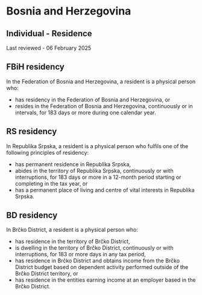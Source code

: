 # Bosnia and Herzegovina
## Individual - Residence
Last reviewed - 06 February 2025
## FBiH residency
In the Federation of Bosnia and Herzegovina, a resident is a physical person who:
  * has residency in the Federation of Bosnia and Herzegovina, or
  * resides in the Federation of Bosnia and Herzegovina, continuously or in intervals, for 183 days or more during one calendar year.


## RS residency
In Republika Srpska, a resident is a physical person who fulfils one of the following principles of residency:
  * has permanent residence in Republika Srpska,
  * abides in the territory of Republika Srpska, continuously or with interruptions, for 183 days or more in a 12-month period starting or completing in the tax year, or
  * has a permanent place of living and centre of vital interests in Republika Srpska.


## BD residency
In Brčko District, a resident is a physical person who:
  * has residence in the territory of Brčko District,
  * is dwelling in the territory of Brčko District, continuously or with interruptions, for 183 or more days in any tax period,
  * has residence in Brčko District and obtains income from the Brčko District budget based on dependent activity performed outside of the Brčko District territory, or
  * has residence in the entities earning income at an employer based in the Brčko District.


